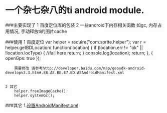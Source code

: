 一个杂七杂八的ti android module.
================

###主要实现了 
	1 百度定位库的包装
	2 一些android下内存相关函数
	 如gc, 内存占用情况, 手动释放ti的图片cache
 

###使用
	1 百度定位
		var helper = require("com.sprite.helper");
		var r = helper.getBDLocation( function(location) {
			if (location.err != "ok" || !location.locType) {
				//fail here
				return;
			}
			console.log(location);
			return;
		}, {
			openGps: true
		}); 
		
		需要修改 请参考http://developer.baidu.com/map/geosdk-android-developv3.3.htm#.E8.AE.BE.E7.BD.AEAndroidManifest.xml


	2 其它
		helper.freeImageCache();
		helper.systemGc();

###其它 
	1.[设置AndroidManifest.xml](http://developer.baidu.com/map/geosdk-android-developv3.3.htm#.E8.AE.BE.E7.BD.AEAndroidManifest.xml)<br />  

